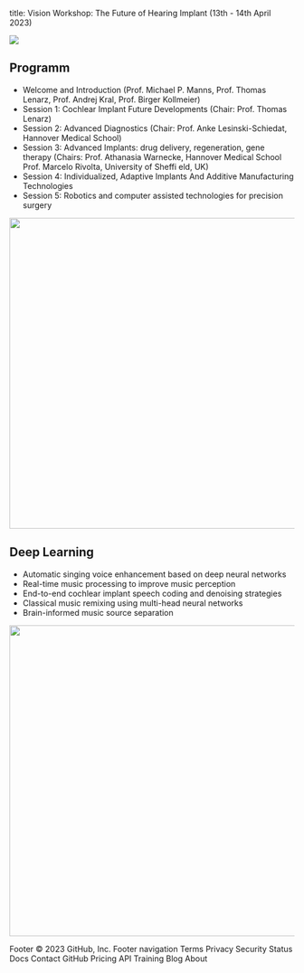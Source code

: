 title: Vision Workshop: The Future of Hearing Implant (13th - 14th April 2023)


<p align="center">
  <img src="binom2.png" style="display: block; margin: 0 auto" >
</p>


## Programm

* Welcome and Introduction (Prof. Michael P. Manns, Prof. Thomas Lenarz, Prof. Andrej Kral, Prof. Birger Kollmeier)
* Session 1: Cochlear Implant Future Developments (Chair: Prof. Thomas Lenarz)
* Session 2: Advanced Diagnostics (Chair: Prof. Anke Lesinski-Schiedat, Hannover Medical School)
* Session 3: Advanced Implants: drug delivery, regeneration, gene therapy (Chairs: Prof. Athanasia Warnecke, Hannover Medical School  Prof. Marcelo Rivolta, University of Sheffi eld, UK)
* Session 4: Individualized, Adaptive Implants And Additive Manufacturing Technologies
* Session 5: Robotics and computer assisted technologies for precision surgery

<p align="center">
  <img width="550" src="BinProc.png">
</p>


## Deep Learning

* Automatic singing voice enhancement based on deep neural networks
* Real-time music processing to improve music perception
* End-to-end cochlear implant speech coding and denoising strategies
* Classical music remixing using multi-head neural networks
* Brain-informed music source separation

<p align="center">
  <img width="550" src="ace_nn.png">
</p>


Footer
© 2023 GitHub, Inc.
Footer navigation
Terms
Privacy
Security
Status
Docs
Contact GitHub
Pricing
API
Training
Blog
About
